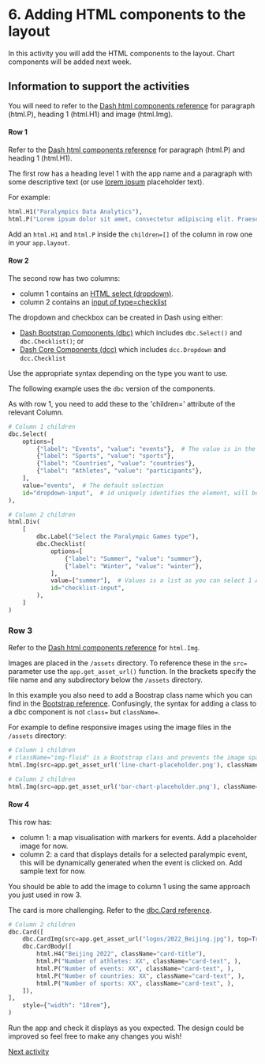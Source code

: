 # 6. Adding HTML components to the layout

In this activity you will add the HTML components to the layout. Chart components will be added next week.

## Information to support the activities

You will need to refer to the [Dash html components reference](https://dash.plotly.com/dash-html-components) for
paragraph (html.P), heading 1 (html.H1) and image (html.Img).

#### Row 1

Refer to the [Dash html components reference](https://dash.plotly.com/dash-html-components) for
paragraph (html.P) and heading 1 (html.H1).

The first row has a heading level 1 with the app name and a paragraph with some descriptive
text (or use [lorem ipsum](https://en.wikipedia.org/wiki/Lorem_ipsum)
placeholder text).

For example:

```python
html.H1("Paralympics Data Analytics"),
html.P("Lorem ipsum dolor sit amet, consectetur adipiscing elit. Praesent congue luctus elit nec gravida.")
```

Add an `html.H1` and `html.P` inside the `children=[]` of the column in row one in your `app.layout`.

#### Row 2

The second row has two columns:

- column 1 contains an [HTML select (dropdown)](https://www.w3schools.com/tags/tag_select.asp).
- column 2 contains an [input of type=checklist](https://www.w3schools.com/tags/tag_input.asp)

The dropdown and checkbox can be created in Dash using either:

- [Dash Bootstrap Components (dbc)](https://dash-bootstrap-components.opensource.faculty.ai/docs/components/input/)
  which includes
  `dbc.Select()` and `dbc.Checklist()`; or
- [Dash Core Components (dcc)](https://dash.plotly.com/dash-core-components) which includes `dcc.Dropdown` and
  `dcc.Checklist`

Use the appropriate syntax depending on the type you want to use.

The following example uses the `dbc` version of the components.

As with row 1, you need to add these to the 'children=' attribute of the relevant Column.

```python
# Column 1 children
dbc.Select(
    options=[
        {"label": "Events", "value": "events"},  # The value is in the format of the column heading in the data
        {"label": "Sports", "value": "sports"},
        {"label": "Countries", "value": "countries"},
        {"label": "Athletes", "value": "participants"},
    ],
    value="events",  # The default selection
    id="dropdown-input",  # id uniquely identifies the element, will be needed later for callbacks
),

# Column 2 children
html.Div(
    [
        dbc.Label("Select the Paralympic Games type"),
        dbc.Checklist(
            options=[
                {"label": "Summer", "value": "summer"},
                {"label": "Winter", "value": "winter"},
            ],
            value=["summer"],  # Values is a list as you can select 1 AND 2
            id="checklist-input",
        ),
    ]
)
```

### Row 3

Refer to the [Dash html components reference](https://dash.plotly.com/dash-html-components) for `html.Img`.

Images are placed in the `/assets` directory. To reference these in the `src=` parameter use the `app.get_asset_url()`
function. In the brackets specify the file name and any subdirectory below the `/assets` directory.

In this example you also need to add a Boostrap class name which you can find in
the [Bootstrap reference](https://getbootstrap.com/docs/5.0/content/images/#responsive-images). Confusingly, the syntax
for adding a class to a dbc component is not `class=` but `className=`.

For example to define responsive images using the image files in the `/assets` directory:

```python
# Column 1 children
# className="img-fluid" is a Bootstrap class and prevents the image spanning the next column
html.Img(src=app.get_asset_url('line-chart-placeholder.png'), className="img-fluid"),

# Column 2 children
html.Img(src=app.get_asset_url('bar-chart-placeholder.png'), className="img-fluid"),
```

#### Row 4

This row has:

- column 1: a map visualisation with markers for events. Add a placeholder image for now.
- column 2: a card that displays details for a selected paralympic event, this will be dynamically generated when the
  event is clicked on. Add sample text for now.

You should be able to add the image to column 1 using the same approach you just used in row 3.

The card is more challenging. Refer to
the [dbc.Card reference](https://dash-bootstrap-components.opensource.faculty.ai/docs/components/card/).

```python
# Column 2 children
dbc.Card([
    dbc.CardImg(src=app.get_asset_url("logos/2022_Beijing.jpg"), top=True),
    dbc.CardBody([
        html.H4("Beijing 2022", className="card-title"),
        html.P("Number of athletes: XX", className="card-text", ),
        html.P("Number of events: XX", className="card-text", ),
        html.P("Number of countries: XX", className="card-text", ),
        html.P("Number of sports: XX", className="card-text", ),
    ]),
],
    style={"width": "18rem"},
)
```

Run the app and check it displays as you expected. The design could be improved so feel free to make any changes you
wish!

[Next activity](1-7-multipage-app.md)